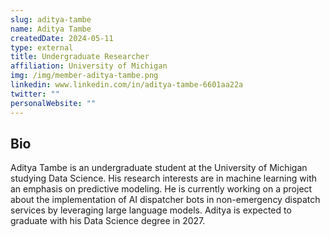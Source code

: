 ```yaml
---
slug: aditya-tambe
name: Aditya Tambe
createdDate: 2024-05-11
type: external
title: Undergraduate Researcher
affiliation: University of Michigan
img: /img/member-aditya-tambe.png
linkedin: www.linkedin.com/in/aditya-tambe-6601aa22a
twitter: ""
personalWebsite: ""
---
```


## Bio

Aditya Tambe is an undergraduate student at the University of Michigan studying Data Science. His research interests are in machine learning with an emphasis on predictive modeling. He is currently working on a project about the implementation of AI dispatcher bots in non-emergency dispatch services by leveraging large language models. Aditya is expected to graduate with his Data Science degree in 2027.